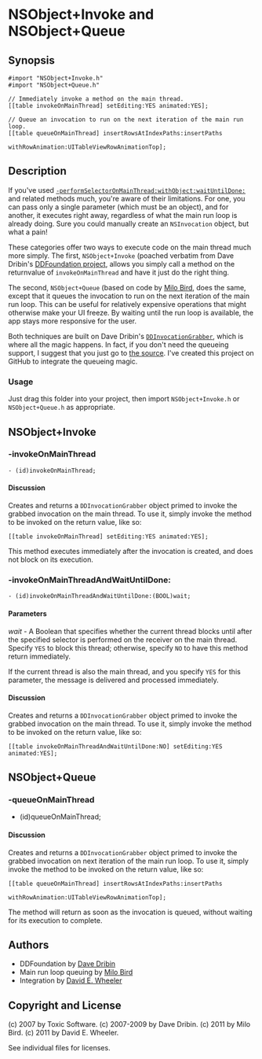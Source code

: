 NSObject+Invoke and NSObject+Queue
==================================

Synopsis
--------

    #import "NSObject+Invoke.h"
    #import "NSObject+Queue.h"

    // Immediately invoke a method on the main thread.
    [[table invokeOnMainThread] setEditing:YES animated:YES];

    // Queue an invocation to run on the next iteration of the main run loop.
    [[table queueOnMainThread] insertRowsAtIndexPaths:insertPaths
                                     withRowAnimation:UITableViewRowAnimationTop];

Description
-----------

If you've used [`-performSelectorOnMainThread:withObject:waitUntilDone:`](http://developer.apple.com/library/ios/documentation/Cocoa/Reference/Foundation/Classes/NSObject_Class/Reference/Reference.html#//apple_ref/doc/uid/20000050-CJBEHAEF) and related methods much, you're aware of their limitations. For one, you can pass only a single parameter (which must be an object), and for another, it executes right away, regardless of what the main run loop is already doing. Sure you could manually create an `NSInvocation` object, but what a pain!

These categories offer two ways to execute code on the main thread much more simply. The first, `NSObject+Invoke` (poached verbatim from Dave Dribin's [DDFoundation project](http://www.dribin.org/dave/hg/DDFoundation/), allows you simply call a method on the returnvalue of `invokeOnMainThread` and have it just do the right thing.

The second, `NSObject+Queue` (based on code by [Milo Bird](http://www.phatomfish.com/), does the same, except that it queues the invocation to run on the next iteration of the main run loop. This can be useful for relatively expensive operations that might otherwise make your UI freeze. By waiting until the run loop is available, the app stays more responsive for the user.

Both techniques are built on Dave Dribin's
[`DDInvocationGrabber`](http://www.dribin.org/dave/hg/DDFoundation/file/tip/lib/DDInvocationGrabber.h), which is where all the magic happens. In fact, if you don't need the queueing support, I suggest that you just go to [the source](http://www.dribin.org/dave/hg/DDFoundation/). I've created this project on GitHub to integrate the queueing magic.

### Usage ###

Just drag this folder into your project, then import `NSObject+Invoke.h` or `NSObject+Queue.h` as appropriate.

NSObject+Invoke
---------------

### -invokeOnMainThread ##

    - (id)invokeOnMainThread;

#### Discussion ####

Creates and returns a `DDInvocationGrabber` object primed to invoke the grabbed invocation on the main thread. To use it, simply invoke the method to be invoked on the return value, like so:

    [[table invokeOnMainThread] setEditing:YES animated:YES];

This method executes immediately after the invocation is created, and does not block on its execution.

### -invokeOnMainThreadAndWaitUntilDone: ###

    - (id)invokeOnMainThreadAndWaitUntilDone:(BOOL)wait;

#### Parameters ####

*wait* -
A Boolean that specifies whether the current thread blocks until after the specified selector is performed on the receiver on the main thread. Specify `YES` to block this thread; otherwise, specify `NO` to have this method return immediately.

If the current thread is also the main thread, and you specify `YES` for this parameter, the message is delivered and processed immediately.

#### Discussion ####

Creates and returns a `DDInvocationGrabber` object primed to invoke the grabbed invocation on the main thread. To use it, simply invoke the method to be invoked on the return value, like so:

    [[table invokeOnMainThreadAndWaitUntilDone:NO] setEditing:YES animated:YES];

NSObject+Queue
--------------

### -queueOnMainThread ###

- (id)queueOnMainThread;

#### Discussion ####

Creates and returns a `DDInvocationGrabber` object primed to invoke the grabbed invocation on next iteration of the main run loop. To use it, simply invoke the method to be invoked on the return value, like so:

    [[table queueOnMainThread] insertRowsAtIndexPaths:insertPaths
                                     withRowAnimation:UITableViewRowAnimationTop];

The method will return as soon as the invocation is queued, without waiting for its execution to complete.

Authors
-------

* DDFoundation by [Dave Dribin](http://www.dribin.org/dave/)
* Main run loop queuing by [Milo Bird](http://www.phatomfish.com/)
* Integration by [David E. Wheeler](http://justatheory.com/)

Copyright and License
---------------------
(c) 2007 by Toxic Software.
(c) 2007-2009 by Dave Dribin.
(c) 2011 by Milo Bird.
(c) 2011 by David E. Wheeler.

See individual files for licenses.
